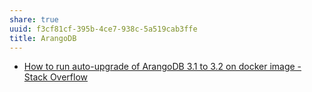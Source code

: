 ```yaml
---
share: true
uuid: f3cf81cf-395b-4ce7-938c-5a519cab3ffe
title: ArangoDB
---
```

* [How to run auto-upgrade of ArangoDB 3.1 to 3.2 on docker image - Stack Overflow](https://stackoverflow.com/questions/46522017/how-to-run-auto-upgrade-of-arangodb-3-1-to-3-2-on-docker-image)